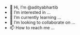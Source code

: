 - 👋 Hi, I’m @adityabhartib
- 👀 I’m interested in ...
- 🌱 I’m currently learning ...
- 💞️ I’m looking to collaborate on ...
- 📫 How to reach me ...

<!---
adityabhartib/adityabhartib is a ✨ special ✨ repository because its `README.md` (this file) appears on your GitHub profile.
You can click the Preview link to take a look at your changes.
--->
